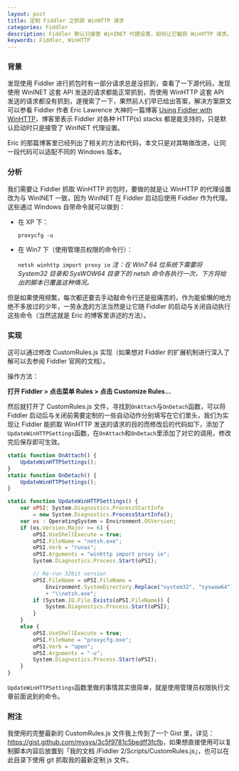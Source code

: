 ```yaml
---
layout: post
title: 定制 Fiddler 之抓获 WinHTTP 请求
categories: Fiddler
description: Fiddler 默认只接管 WinINET 代理设置，如何让它截获 WinHTTP 请求。
keywords: Fiddler, WinHTTP
---
```


### 背景

发现使用 Fiddler 进行抓包时有一部分请求总是没抓到，查看了一下源代码，发现使用 WinINET 这套 API 发送的请求都能正常抓到，而使用 WinHTTP 这套 API 发送的请求都没有抓到，遂搜索了一下，果然前人们早已给出答案，解决方案原文可以参看 Fiddler 作者 Eric Lawrence 大神的一篇博客 [Using Fiddler with WinHTTP](http://blogs.telerik.com/fiddler/posts/13-04-29/using-fiddler-with-winhttp)，博客里表示 Fiddler 对各种 HTTP(s) stacks 都是能支持的，只是默认启动时只是接管了 WinINET 代理设置。

Eric 的那篇博客里已经列出了相关的方法和代码，本文只是对其略做改进，让同一段代码可以适配不同的 Windows 版本。

### 分析

我们需要让 Fiddler 抓取 WinHTTP 的包时，要做的就是让 WinHTTP 的代理设置改为与 WinINET 一致，因为 WinINET 在 Fiddler 启动后使用 Fiddler 作为代理。这些通过 Windows 自带命令就可以做到：

* 在 XP 下：

  `proxycfg -u`

* 在 Win7 下（使用管理员权限的命令行）：

  `netsh winhttp import proxy ie`
  *注：在 Win7 64 位系统下需要将 System32 目录和 SysWOW64 目录下的 netsh 命令各执行一次，下方将给出的脚本已覆盖这种情况。*

但是如果使用频繁，每次都还要去手动敲命令行还是挺痛苦的，作为能偷懒的地方绝不多放过的少年，一劳永逸的方法当然是让它随 Fiddler 的启动与关闭自动执行这些命令（当然这就是 Eric 的博客里讲述的方法）。

### 实现

这可以通过修改 CustomRules.js 实现（如果想对 Fiddler 的扩展机制进行深入了解可以去参阅 Fiddler 官网的文档）。

操作方法：

**打开 Fiddler > 点击菜单 Rules > 点击 Customize Rules...**

然后就打开了 CustomRules.js 文件，寻找到`OnAttach`与`OnDetach`函数，可以将 Fiddler 启动后与关闭前需要定制的一些自动动作分别填写在它们里头，我们为实现让 Fiddler 能抓取 WinHTTP 发送的请求的目的而修改后的代码如下，添加了`UpdateWinHTTPSettings`函数，在`OnAttach`和`OnDetach`里添加了对它的调用，修改完后保存即可生效。

```js
static function OnAttach() {
    UpdateWinHTTPSettings();
}
static function OnDetach() {
    UpdateWinHTTPSettings();
}

static function UpdateWinHTTPSettings() {
    var oPSI: System.Diagnostics.ProcessStartInfo
        = new System.Diagnostics.ProcessStartInfo();
    var os : OperatingSystem = Environment.OSVersion;
    if (os.Version.Major >= 6) {
        oPSI.UseShellExecute = true;
        oPSI.FileName = "netsh.exe";
        oPSI.Verb = "runas";
        oPSI.Arguments = "winhttp import proxy ie";
        System.Diagnostics.Process.Start(oPSI);

        // Re-run 32bit version
        oPSI.FileName = oPSI.FileName =
            Environment.SystemDirectory.Replace("system32", "syswow64")
            + "\\netsh.exe";
        if (System.IO.File.Exists(oPSI.FileName)) {
            System.Diagnostics.Process.Start(oPSI);
        }
    }
    else {
        oPSI.UseShellExecute = true;
        oPSI.FileName = "proxycfg.exe";
        oPSI.Verb = "open";
        oPSI.Arguments = "-u";
        System.Diagnostics.Process.Start(oPSI);
    }
}
```

`UpdateWinHTTPSettings`函数里做的事情其实很简单，就是使用管理员权限执行文章前面说到的命令。

### 附注

我使用的完整最新的 CustomRules.js 文件我上传到了一个 Gist 里，详见：<https://gist.github.com/mysys/3c5f9781c5bedff3fcfb>，如果想直接使用可以复制脚本内容后放置到「我的文档 /Fiddler 2/Scripts/CustomRules.js」，也可以在此目录下使用 git 抓取我的最新定制 js 文件。
